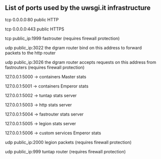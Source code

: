 List of ports used by the uwsgi.it infrastructure
-------------------------------------------------


tcp 0.0.0.0:80 public HTTP

tcp 0.0.0.0:443 public HTTPS

tcp public_ip:1999 fastrouter (requires firewall protection)

udp public_ip:3022 the dgram router bind on this address to forward packets to the http router

udp public_ip:3026 the dgram router accepts requests on this address from fastrouters (requires firewall protection)



127.0.0.1:5000 -> containers Master stats

127.0.0.1:5001 -> containers Emperor stats

127.0.0.1:5002 -> tuntap stats server

127.0.0.1:5003 -> http stats server

127.0.0.1:5004 -> fastrouter stats server

127.0.0.1:5005 -> legion stats server

127.0.0.1:5006 -> custom services Emperor stats

udp public_ip:2000 legion packets (requires firewall protection)

udp public_ip:999 tuntap router (requires firewall protection)
